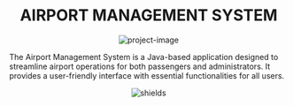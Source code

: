 <h1 align="center" id="title">AIRPORT MANAGEMENT SYSTEM</h1>

<p align="center"><img src="https://media.istockphoto.com/id/155439315/photo/passenger-airplane-flying-above-clouds-during-sunset.jpg?s=612x612&amp;w=0&amp;k=20&amp;c=LJWadbs3B-jSGJBVy9s0f8gZMHi2NvWFXa3VJ2lFcL0=" alt="project-image"></p>

<p id="description">The Airport Management System is a Java-based application designed to streamline airport operations for both passengers and administrators. It provides a user-friendly interface with essential functionalities for all users.</p>

<p align="center"><img src="https://img.shields.io/badge/airport-management-system" alt="shields"></p>
